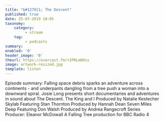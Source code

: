 ```yaml
---
title: "&#127911; The Descent"
published: true
date: 25-03-2019 18:05
taxonomy:
    category:
         - stream
    tag:
         - podcasts
summary:
enabled: '0'
header_image: '0'
theurl: https://overcast.fm/+IPRLmKHss
image: artwork-resized.jpg
template: listen
---
```

 
Episode summary: Falling space debris sparks an adventure across continents - and underpants dangling from a tree push a woman into a downward spiral. Josie Long presents short documentaries and adventures in sound about The Descent. The King and I Produced by Natalie Kestecher Skylab Featuring Stan Thornton Produced by Hannah Dean Seven Miles Deep Featuring Don Walsh Produced by Andrea Rangecroft Series Producer: Eleanor McDowall A Falling Tree production for BBC Radio 4
